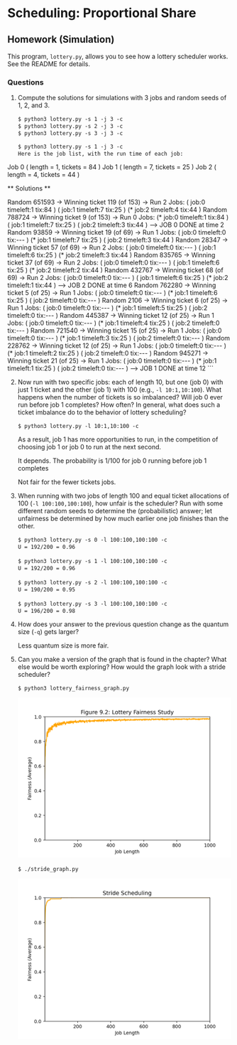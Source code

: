 # Scheduling: Proportional Share

## Homework (Simulation)

This program, `lottery.py`, allows you to see how a lottery scheduler works. See the README for details.

### Questions

1. Compute the solutions for simulations with 3 jobs and random seeds of 1, 2, and 3.

    ```
    $ python3 lottery.py -s 1 -j 3 -c
    $ python3 lottery.py -s 2 -j 3 -c
    $ python3 lottery.py -s 3 -j 3 -c
    ```
    ```
    $ python3 lottery.py -s 1 -j 3 -c
    Here is the job list, with the run time of each job: 
  Job 0 ( length = 1, tickets = 84 )
  Job 1 ( length = 7, tickets = 25 )
  Job 2 ( length = 4, tickets = 44 )


** Solutions **

Random 651593 -> Winning ticket 119 (of 153) -> Run 2
  Jobs:
 (  job:0 timeleft:1 tix:84 )  (  job:1 timeleft:7 tix:25 )  (* job:2 timeleft:4 tix:44 ) 
Random 788724 -> Winning ticket 9 (of 153) -> Run 0
  Jobs:
 (* job:0 timeleft:1 tix:84 )  (  job:1 timeleft:7 tix:25 )  (  job:2 timeleft:3 tix:44 ) 
--> JOB 0 DONE at time 2
Random 93859 -> Winning ticket 19 (of 69) -> Run 1
  Jobs:
 (  job:0 timeleft:0 tix:--- )  (* job:1 timeleft:7 tix:25 )  (  job:2 timeleft:3 tix:44 ) 
Random 28347 -> Winning ticket 57 (of 69) -> Run 2
  Jobs:
 (  job:0 timeleft:0 tix:--- )  (  job:1 timeleft:6 tix:25 )  (* job:2 timeleft:3 tix:44 ) 
Random 835765 -> Winning ticket 37 (of 69) -> Run 2
  Jobs:
 (  job:0 timeleft:0 tix:--- )  (  job:1 timeleft:6 tix:25 )  (* job:2 timeleft:2 tix:44 ) 
Random 432767 -> Winning ticket 68 (of 69) -> Run 2
  Jobs:
 (  job:0 timeleft:0 tix:--- )  (  job:1 timeleft:6 tix:25 )  (* job:2 timeleft:1 tix:44 ) 
--> JOB 2 DONE at time 6
Random 762280 -> Winning ticket 5 (of 25) -> Run 1
  Jobs:
 (  job:0 timeleft:0 tix:--- )  (* job:1 timeleft:6 tix:25 )  (  job:2 timeleft:0 tix:--- ) 
Random 2106 -> Winning ticket 6 (of 25) -> Run 1
  Jobs:
 (  job:0 timeleft:0 tix:--- )  (* job:1 timeleft:5 tix:25 )  (  job:2 timeleft:0 tix:--- ) 
Random 445387 -> Winning ticket 12 (of 25) -> Run 1
  Jobs:
 (  job:0 timeleft:0 tix:--- )  (* job:1 timeleft:4 tix:25 )  (  job:2 timeleft:0 tix:--- ) 
Random 721540 -> Winning ticket 15 (of 25) -> Run 1
  Jobs:
 (  job:0 timeleft:0 tix:--- )  (* job:1 timeleft:3 tix:25 )  (  job:2 timeleft:0 tix:--- ) 
Random 228762 -> Winning ticket 12 (of 25) -> Run 1
  Jobs:
 (  job:0 timeleft:0 tix:--- )  (* job:1 timeleft:2 tix:25 )  (  job:2 timeleft:0 tix:--- ) 
Random 945271 -> Winning ticket 21 (of 25) -> Run 1
  Jobs:
 (  job:0 timeleft:0 tix:--- )  (* job:1 timeleft:1 tix:25 )  (  job:2 timeleft:0 tix:--- ) 
--> JOB 1 DONE at time 12
    ```

2. Now run with two specific jobs: each of length 10, but one (job 0) with just 1 ticket and the other (job 1) with 100 (e.g., `-l 10:1,10:100`). What happens when the number of tickets is so imbalanced? Will job 0 ever run before job 1 completes? How often? In general, what does such a ticket imbalance do to the behavior of lottery scheduling?

    ```
    $ python3 lottery.py -l 10:1,10:100 -c
    ``` 

    As a result, job 1 has more opportunities to run, in the competition of choosing job 1 or job 0 to run at the next second.

    It depends. The probability is 1/100 for job 0 running before job 1 completes

    Not fair for the fewer tickets jobs.

3. When running with two jobs of length 100 and equal ticket allocations of 100 (`-l 100:100,100:100`), how unfair is the scheduler? Run with some different random seeds to determine the (probabilistic) answer; let unfairness be determined by how much earlier one job finishes than the other.

    ```
    $ python3 lottery.py -s 0 -l 100:100,100:100 -c
    U = 192/200 = 0.96

    $ python3 lottery.py -s 1 -l 100:100,100:100 -c
    U = 192/200 = 0.96

    $ python3 lottery.py -s 2 -l 100:100,100:100 -c
    U = 190/200 = 0.95

    $ python3 lottery.py -s 3 -l 100:100,100:100 -c
    U = 196/200 = 0.98
    ```

4. How does your answer to the previous question change as the quantum size (`-q`) gets larger?

    Less quantum size is more fair.

5. Can you make a version of the graph that is found in the chapter? What else would be worth exploring? How would the graph look with a stride scheduler?

    ```
    $ python3 lottery_fairness_graph.py
    ```

    ![Figure 9.2: Lottery Fairness Study](./lottery_fairness.png)

    ```
    $ ./stride_graph.py
    ```

    ![Stride Scheduling](./stride.png)
